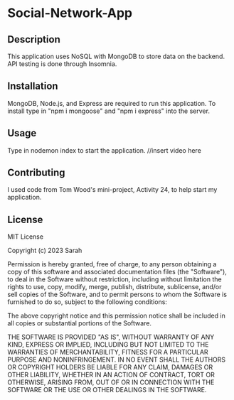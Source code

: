# Social-Network-App

## Description

This application uses NoSQL with MongoDB to store data on the backend. API testing is done through Insomnia.

## Installation

MongoDB, Node.js, and Express are required to run this application. To install type in "npm i mongoose" and "npm i express" into the server.

## Usage

Type in nodemon index to start the application.
//insert video here

## Contributing
I used code from Tom Wood's mini-project, Activity 24, to help start my application.

## License

MIT License

Copyright (c) 2023 Sarah

Permission is hereby granted, free of charge, to any person obtaining a copy of this software and associated documentation files (the "Software"), to deal in the Software without restriction, including without limitation the rights to use, copy, modify, merge, publish, distribute, sublicense, and/or sell copies of the Software, and to permit persons to whom the Software is furnished to do so, subject to the following conditions:

The above copyright notice and this permission notice shall be included in all copies or substantial portions of the Software.

THE SOFTWARE IS PROVIDED "AS IS", WITHOUT WARRANTY OF ANY KIND, EXPRESS OR IMPLIED, INCLUDING BUT NOT LIMITED TO THE WARRANTIES OF MERCHANTABILITY, FITNESS FOR A PARTICULAR PURPOSE AND NONINFRINGEMENT. IN NO EVENT SHALL THE AUTHORS OR COPYRIGHT HOLDERS BE LIABLE FOR ANY CLAIM, DAMAGES OR OTHER LIABILITY, WHETHER IN AN ACTION OF CONTRACT, TORT OR OTHERWISE, ARISING FROM, OUT OF OR IN CONNECTION WITH THE SOFTWARE OR THE USE OR OTHER DEALINGS IN THE SOFTWARE.

